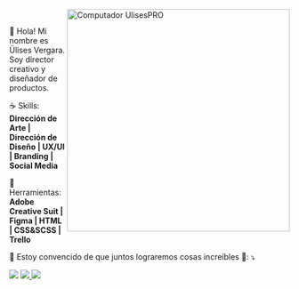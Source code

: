 <img src="https://user-images.githubusercontent.com/95050649/174386771-9e40c82a-6545-4db3-92cb-abbd02c159e5.png" min-width="400px" max-width="400px" width="400px" align="right" alt="Computador UlisesPRO">

<br>  
<p align="left"> 
  🖖 Hola! Mi nombre es Ülises Vergara. Soy director creativo y diseñador de productos.
</p>

<p align="left">
  ☕ Skills: <strong>Dirección de Arte | Dirección de Diseño | UX/UI | Branding | Social Media</strong>
</p>

<p align="left">
  💼 Herramientas: <strong>Adobe Creative Suit | Figma | HTML | CSS&SCSS | Trello </strong>
</p>

<p align="left">
  💌 Estoy convencido de que juntos lograremos cosas increíbles 💜: ⤵️
</p>

<p align="left">
  <a href="mailto:contacto@ulises.app" alt="Gmail">
  <img src="https://img.shields.io/badge/-Gmail-ff5879?style=for-the-badge&labelColor=ff5879&logo=gmail&logoColor=white" /></a>

  <a href="https://linkedin.com/in/ulisespro" alt="Linkedin">
  <img src="https://img.shields.io/badge/-Linkedin-ff5879?style=for-the-badge&logo=Linkedin&logoColor=FFFFFF&link=https://www.linkedin.com/in/ulisespro"/>

  <a href="https://www.behance.net/ulisespro" alt="Behance">
  <img src="https://img.shields.io/badge/Behance-ff5879?style=for-the-badge&logo=behance&logoColor=white" /></a>

</p>  
